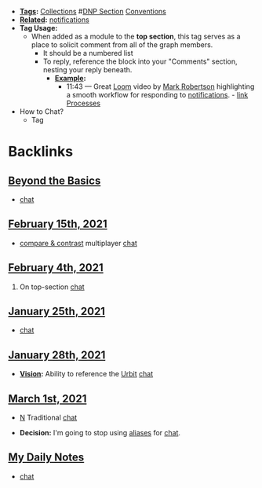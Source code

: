 - **[Tags](<Tags.md>):** [Collections](<Collections.md>) #[DNP Section](<DNP Section.md>) [Conventions](<Conventions.md>)
- **[Related](<Related.md>):** [notifications](<notifications.md>)
- **Tag Usage:**
    - When added as a module to the **top section**, this tag serves as a place to solicit comment from all of the graph members. 
        - It should be a numbered list 
        - To reply, reference the block into your "Comments" section, nesting your reply beneath.
            - **[Example](<Example.md>):**
                - 11:43 — Great [Loom](<Loom.md>) video by [Mark Robertson](<Mark Robertson.md>) highlighting a smooth workflow for responding to [notifications](<notifications.md>). - [link](https://www.loom.com/share/7f019eeb4a55408f8eddd28a6a6851c4) [Processes](<Processes.md>) 
- How to Chat?
    - Tag 

# Backlinks
## [Beyond the Basics](<Beyond the Basics.md>)
- [chat](<chat.md>)

## [February 15th, 2021](<February 15th, 2021.md>)
- [compare & contrast](<compare & contrast.md>) multiplayer [chat](<chat.md>)

## [February 4th, 2021](<February 4th, 2021.md>)
1. On top-section [chat](<chat.md>)

## [January 25th, 2021](<January 25th, 2021.md>)
- [chat](<chat.md>)

## [January 28th, 2021](<January 28th, 2021.md>)
- **[Vision](<Vision.md>):** Ability to reference the [Urbit](<Urbit.md>) [chat](<chat.md>)

## [March 1st, 2021](<March 1st, 2021.md>)
- [N](<N.md>) Traditional [chat](<chat.md>)

- **Decision:** I'm going to stop using [aliases](<aliases.md>) for [chat](<chat.md>).

## [My Daily Notes](<My Daily Notes.md>)
- [chat](<chat.md>)

